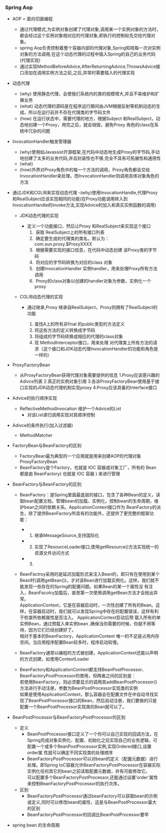 ### Spring Aop
- AOP = 面向切面编程
  - 通过代理模式,为实例对象创建了代理对象,调用某一个实例对象的方法时，都会经过这个实例对象相对应的代理对象,即执行的控制权先交给代理对象。
  - spring Aop负责控制着整个容器内部的代理对象,Spring知晓每一次对实例对象的方法调用,在这个动态代理的过程中插入Spring的自己的业务代码(代理实现)
  - 通过实现MethodBeforeAdvice,AfterReturningAdvice,ThrowsAdvice接口添加在调用实例方法之前,之后,异常时需要插入的代理实现

- 动态代理
  - (why) 使用静态代理，会使我们系统内的类的规模增大,并且不易维护和扩展业务
  - (what) 动态代理的源码是在程序运行期间由JVM根据反射等机制动态的生成，所以在运行前并不存在代理类的字节码文件
  - (how) 在运行状态中，需要代理的地方，根据Subject 和RealSubject，动态地创建一个Proxy，用完之后，就会销毁，避免Proxy 角色的class在系统中冗杂的问题

- InvocationHandler触发管理器
  - (why)使用如Javassist开源框架,在代码中动态地生成Proxy的字节码,手动地创建了太多的业务代码,并且封装性也不够,完全不具有可拓展性和通用性
  - (what)
  - (how)外界对Proxy角色中的每一个方法的调用，Proxy角色都会交给InvocationHandler来处理，而InvocationHandler则调用具体对象角色的方法

- 通过JDK和CGLIB来实现动态代理
  -(why)使用InvocationHandle,代理Proxy和RealSubject应该实现相同的功能(在Proxy功能调用转入到InvocationHandle的invoke方法,实现Advice的加入和真实实例函数的调用)
  - JDK动态代理的实现
    - 定义一个功能接口，然后让Proxy 和RealSubject来实现这个接口
      1.  获取 RealSubject上的所有接口列表
      2.  确定要生成的代理类的类名，默认为：com.sun.proxy.$ProxyXXXX
      3.  根据需要实现的接口信息，在代码中动态创建 该Proxy类的字节码
      4.  将对应的字节码转换为对应的class 对象
      5.  创建InvocationHandler 实例handler，用来处理Proxy所有方法调用
      6.  Proxy的class对象以创建的handler对象为参数，实例化一个proxy
      
  - CGLIB动态代理的实现 
    - 通过继承,Proxy 继承自RealSubject，Proxy则拥有了RealSubject的功能  

      1. 查找A上的所有非final 的public类型的方法定义
      2. 将这些方法的定义转换成字节码
      3. 将组成的字节码转换成相应的代理的class对象
      4. 现 MethodInterceptor接口，用来处理 对代理类上所有方法的请求（这个接口和JDK动态代理InvocationHandler的功能和角色是一样的）


- ProxyFactoryBean
  - 从ProxyFactoryBean获得代理对象需要提供的信息
    1.Proxy应该感兴趣的Adivce列表
    2.真正的实例对象引用
    3.告诉ProxyFactoryBean使用基于接口实现的JDK动态代理机制实现proxy
    4.Proxy应该具备的Interface接口


- Advice的执行顺序实现
  - ReflectiveMethodInvocation 维护一个Advice的List
    - 对该List递归调用实现对其顺序控制

- Adivce的条件执行(加入过滤器)
  -  MethodMatcher 


- FactoryBean与BeanFactory的区别
  - FactoryBean最为典型的一个应用就是用来创建AOP的代理对象ProxyFactoryBean
  - BeanFactory是个Factory，也就是 IOC 容器或对象工厂，所有的 Bean 都是由 BeanFactory( 也就是 IOC 容器 ) 来进行管理 


- BeanFactory与BeanFactory的区别
  - BeanFactory：是Spring里面最底层的接口，包含了各种Bean的定义，读取bean配置文档，管理bean的加载、实例化，控制bean的生命周期，维护bean之间的依赖关系。ApplicationContext接口作为               BeanFactory的派生，除了提供BeanFactory所具有的功能外，还提供了更完整的框架功能：
      - 1. 继承MessageSource,支持国际化
      - 2. 实现了ResourceLoader接口,使用getResource()方法实现统一的资源文件访问方式
      - 3. 
  - BeanFactroy采用的是延迟加载形式来注入Bean的，即只有在使用到某个Bean时(调用getBean())，才对该Bean进行加载实例化。这样，我们就不能发现一些存在的Spring的配置问题。如果Bean的某一个属性没       有注入，BeanFacotry加载后，直至第一次使用调用getBean方法才会抛出异常。  
    ApplicationContext，它是在容器启动时，一次性创建了所有的Bean。这样，在容器启动时，我们就可以发现Spring中存在的配置错误，这样有利于检查所依赖属性是否注入。 ApplicationContext启动后预         载入所有的单实例Bean，通过预载入单实例bean ,确保当你需要的时候，你就不用等待，因为它们已经创建好了。  
    相对于基本的BeanFactory，ApplicationContext 唯一的不足是占用内存空间。当应用程序配置Bean较多时，程序启动较慢。
       
  - BeanFactory通常以编程的方式被创建，ApplicationContext还能以声明的方式创建，如使用ContextLoader
  - BeanFactory和ApplicationContext都支持BeanPostProcessor、BeanFactoryPostProcessor的使用，但两者之间的区别是：  
      若使用BeanFactory，则必须要显示的调用其addBeanPostProcessor()方法进行手动注册，参数为BeanPostProcessor实现类的实例    
      如果是使用ApplicationContext，那么容器会在配置文件在中自动寻找实现了BeanPostProcessor接口的Bean，然后自动注册，我们要做的只是配置一个BeanPostProcessor实现类的Bean就可以了。


- BeanPostProcessor与BeanFactoryPostProcessor的区别
  - 定义
    - BeanPostProcessor接口定义了一个你可以自己实现的回调方法，在Spring完成对象实例化、配置、初始化之后实现自己的业务逻辑，可配置一个或多个BeanPostProcessor实例,实现Ordered接口,设置order属       性就可以确定不同实现类的处理顺序  
    - BeanFactoryPostProcessor可以对bean的定义（配置元数据）进行处理。即Spring IoC容器允许BeanFactoryPostProcessor在容器实际实例化任何其它的bean之前读取配置元数据，并有可能修改它。  
      可以配置多个BeanFactoryPostProcessor,还能通过设置'order'属性来控制BeanFactoryPostProcessor的执行次序。
  - 区别
    - BeanFactoryPostProcessor通过beanFactory可以获取bean的示例或定义,同时可以修改bean的属性，这是与BeanPostProcessor最大的区别
    - BeanFactoryPostProcessor的回调比BeanPostProcessor要早
    
    
- spring bean 的生命周期
    
    
    
    
    
    
    
    
    
    
    




